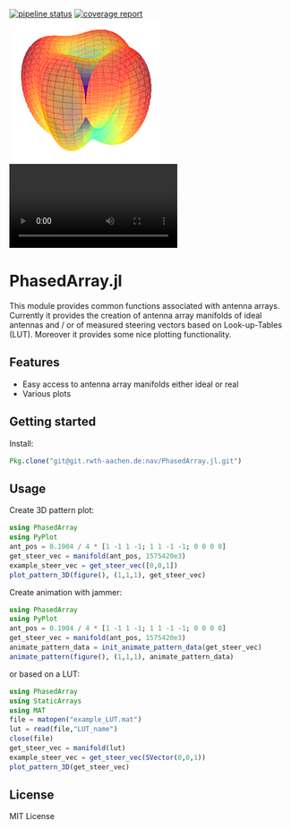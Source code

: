 [![pipeline status](https://git.rwth-aachen.de/nav/PhasedArray.jl/badges/master/pipeline.svg)](https://git.rwth-aachen.de/nav/PhasedArray.jl/commits/master)
[![coverage report](https://git.rwth-aachen.de/nav/PhasedArray.jl/badges/master/coverage.svg)](https://git.rwth-aachen.de/nav/PhasedArray.jl/commits/master)<br/>
![Example Pattern](media/example_pattern.png)
![Example Animation](media/example_animation.mp4)
# PhasedArray.jl
This module provides common functions associated with antenna arrays.
Currently it provides the creation of antenna array manifolds of ideal antennas and / or of measured steering vectors based on Look-up-Tables (LUT). Moreover it provides some nice plotting functionality.

## Features

 * Easy access to antenna array manifolds either ideal or real
 * Various plots

## Getting started

Install:
```julia
Pkg.clone("git@git.rwth-aachen.de:nav/PhasedArray.jl.git")
```

## Usage

Create 3D pattern plot:
```julia
using PhasedArray
using PyPlot
ant_pos = 0.1904 / 4 * [1 -1 1 -1; 1 1 -1 -1; 0 0 0 0]
get_steer_vec = manifold(ant_pos, 1575420e3)
example_steer_vec = get_steer_vec([0,0,1])
plot_pattern_3D(figure(), (1,1,1), get_steer_vec)
```

Create animation with jammer:
```julia
using PhasedArray
using PyPlot
ant_pos = 0.1904 / 4 * [1 -1 1 -1; 1 1 -1 -1; 0 0 0 0]
get_steer_vec = manifold(ant_pos, 1575420e3)
animate_pattern_data = init_animate_pattern_data(get_steer_vec)
animate_pattern(figure(), (1,1,1), animate_pattern_data)
```

or based on a LUT:

```julia
using PhasedArray
using StaticArrays
using MAT
file = matopen("example_LUT.mat")
lut = read(file,"LUT_name")
close(file)
get_steer_vec = manifold(lut)
example_steer_vec = get_steer_vec(SVector(0,0,1))
plot_pattern_3D(get_steer_vec)
```
## License

MIT License
